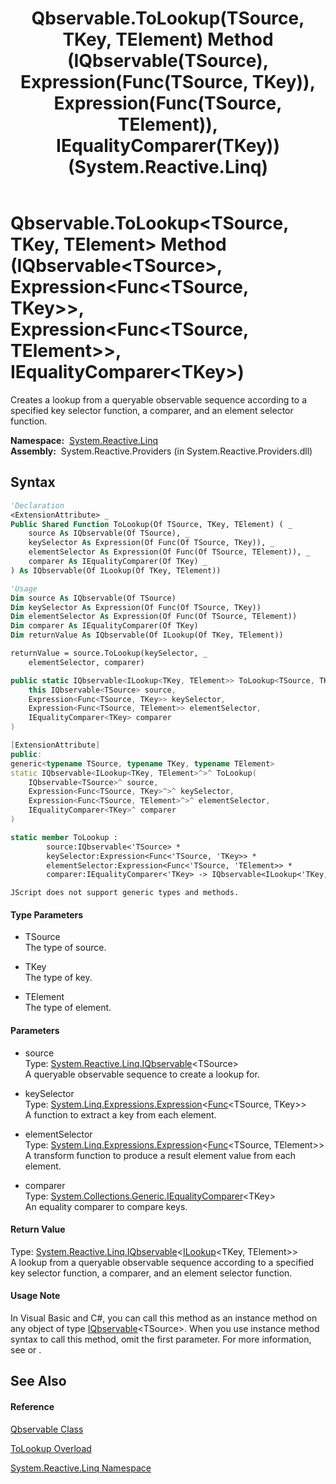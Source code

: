 ﻿---
title: Qbservable.ToLookup(TSource, TKey, TElement) Method (IQbservable(TSource), Expression(Func(TSource, TKey)), Expression(Func(TSource, TElement)), IEqualityComparer(TKey)) (System.Reactive.Linq)
TOCTitle: ToLookup(TSource, TKey, TElement) Method (IQbservable(TSource), Expression(Func(TSource, TKey)), Expression(Func(TSource, TElement)), IEqualityComparer(TKey))
ms:assetid: M:System.Reactive.Linq.Qbservable.ToLookup``3(System.Reactive.Linq.IQbservable{``0},System.Linq.Expressions.Expression{System.Func{``0,``1}},System.Linq.Expressions.Expression{System.Func{``0,``2}},System.Collections.Generic.IEqualityComparer{``1})
ms:mtpsurl: https://msdn.microsoft.com/en-us/library/Hh229411(v=VS.103)
ms:contentKeyID: 36068828
ms.date: 06/28/2011
mtps_version: v=VS.103
dev_langs:
- vb
- csharp
- c++
- fsharp
- jscript
---

# Qbservable.ToLookup\<TSource, TKey, TElement\> Method (IQbservable\<TSource\>, Expression\<Func\<TSource, TKey\>\>, Expression\<Func\<TSource, TElement\>\>, IEqualityComparer\<TKey\>)

Creates a lookup from a queryable observable sequence according to a specified key selector function, a comparer, and an element selector function.

**Namespace:**  [System.Reactive.Linq](hh211929\(v=vs.103\).md)  
**Assembly:**  System.Reactive.Providers (in System.Reactive.Providers.dll)

## Syntax

``` vb
'Declaration
<ExtensionAttribute> _
Public Shared Function ToLookup(Of TSource, TKey, TElement) ( _
    source As IQbservable(Of TSource), _
    keySelector As Expression(Of Func(Of TSource, TKey)), _
    elementSelector As Expression(Of Func(Of TSource, TElement)), _
    comparer As IEqualityComparer(Of TKey) _
) As IQbservable(Of ILookup(Of TKey, TElement))
```

``` vb
'Usage
Dim source As IQbservable(Of TSource)
Dim keySelector As Expression(Of Func(Of TSource, TKey))
Dim elementSelector As Expression(Of Func(Of TSource, TElement))
Dim comparer As IEqualityComparer(Of TKey)
Dim returnValue As IQbservable(Of ILookup(Of TKey, TElement))

returnValue = source.ToLookup(keySelector, _
    elementSelector, comparer)
```

``` csharp
public static IQbservable<ILookup<TKey, TElement>> ToLookup<TSource, TKey, TElement>(
    this IQbservable<TSource> source,
    Expression<Func<TSource, TKey>> keySelector,
    Expression<Func<TSource, TElement>> elementSelector,
    IEqualityComparer<TKey> comparer
)
```

``` c++
[ExtensionAttribute]
public:
generic<typename TSource, typename TKey, typename TElement>
static IQbservable<ILookup<TKey, TElement>^>^ ToLookup(
    IQbservable<TSource>^ source, 
    Expression<Func<TSource, TKey>^>^ keySelector, 
    Expression<Func<TSource, TElement>^>^ elementSelector, 
    IEqualityComparer<TKey>^ comparer
)
```

``` fsharp
static member ToLookup : 
        source:IQbservable<'TSource> * 
        keySelector:Expression<Func<'TSource, 'TKey>> * 
        elementSelector:Expression<Func<'TSource, 'TElement>> * 
        comparer:IEqualityComparer<'TKey> -> IQbservable<ILookup<'TKey, 'TElement>> 
```

``` jscript
JScript does not support generic types and methods.
```

#### Type Parameters

  - TSource  
    The type of source.

<!-- end list -->

  - TKey  
    The type of key.

<!-- end list -->

  - TElement  
    The type of element.

#### Parameters

  - source  
    Type: [System.Reactive.Linq.IQbservable](hh229328\(v=vs.103\).md)\<TSource\>  
    A queryable observable sequence to create a lookup for.  

<!-- end list -->

  - keySelector  
    Type: [System.Linq.Expressions.Expression](https://msdn.microsoft.com/en-us/library/Bb335710)\<[Func](https://msdn.microsoft.com/en-us/library/Bb549151)\<TSource, TKey\>\>  
    A function to extract a key from each element.  

<!-- end list -->

  - elementSelector  
    Type: [System.Linq.Expressions.Expression](https://msdn.microsoft.com/en-us/library/Bb335710)\<[Func](https://msdn.microsoft.com/en-us/library/Bb549151)\<TSource, TElement\>\>  
    A transform function to produce a result element value from each element.  

<!-- end list -->

  - comparer  
    Type: [System.Collections.Generic.IEqualityComparer](https://msdn.microsoft.com/en-us/library/ms132151)\<TKey\>  
    An equality comparer to compare keys.  

#### Return Value

Type: [System.Reactive.Linq.IQbservable](hh229328\(v=vs.103\).md)\<[ILookup](https://msdn.microsoft.com/en-us/library/Bb534291)\<TKey, TElement\>\>  
A lookup from a queryable observable sequence according to a specified key selector function, a comparer, and an element selector function.  

#### Usage Note

In Visual Basic and C\#, you can call this method as an instance method on any object of type [IQbservable](hh229328\(v=vs.103\).md)\<TSource\>. When you use instance method syntax to call this method, omit the first parameter. For more information, see [](https://msdn.microsoft.com/en-us/library/Bb384936) or [](https://msdn.microsoft.com/en-us/library/Bb383977).

## See Also

#### Reference

[Qbservable Class](hh211693\(v=vs.103\).md)

[ToLookup Overload](hh229109\(v=vs.103\).md)

[System.Reactive.Linq Namespace](hh211929\(v=vs.103\).md)

